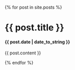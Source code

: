 {% for post in site.posts %}

# {{ post.title }}
#### {{ post.date | date_to_string }}

{{ post.content }}

{% endfor %}
